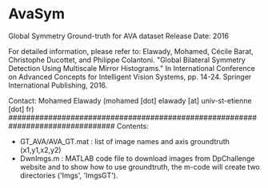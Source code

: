 # AvaSym
Global Symmetry Ground-truth for AVA dataset
Release Date: 2016

For detailed information, please refer to:
Elawady, Mohamed, Cécile Barat, Christophe Ducottet, and Philippe Colantoni. "Global Bilateral Symmetry Detection Using Multiscale Mirror Histograms." In International Conference on Advanced Concepts for Intelligent Vision Systems, pp. 14-24. Springer International Publishing, 2016.

Contact:
Mohamed Elawady (mohamed [dot] elawady [at] univ-st-etienne [dot] fr)
################################################################################
Contents:
- GT_AVA/AVA_GT.mat : list of image names and axis groundtruth (x1,y1,x2,y2)
- DwnImgs.m : MATLAB code file to download images from DpChallenge website and
			  to show how to use groundtruth, the m-code will create two 
			  directories ('Imgs', 'ImgsGT').

